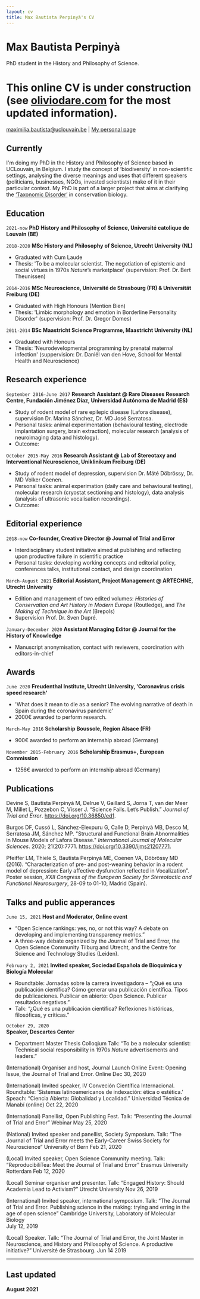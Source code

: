 ```yaml
---
layout: cv
title: Max Bautista Perpinyà's CV
---
```

# Max Bautista Perpinyà
PhD student in the History and Philosophy of Science.


# This online CV is under construction (see <a href="https://www.oliviodare.com/">oliviodare.com</a> for the most updated information).

<div id="webaddress">
<a href="mailto:maximilia.bautista@uclouvain.be">maximilia.bautista@uclouvain.be</a>
| <a href="https://www.oliviodare.com/">My personal page</a>
</div>


## Currently

I'm doing my PhD in the History and Philosophy of Science based in UCLouvain, in Belgium. I study the concept of ‘biodiversity’ in non-scientific settings, analysing the diverse meanings and uses that different speakers (politicians, businesses, NGOs, invested scientists) make of it in their particular context. My PhD is part of a larger project that aims at clarifying the <a href="https://blog.pencelab.be/2021/mapping-and-responding-to-taxonomic-disorder/">‘Taxonomic Disorder’</a> in conservation biology.


## Education

`2021-now`
__PhD History and Philosophy of Science, Université catolique de Louvain (BE)__

`2018-2020`
__MSc History and Philosophy of Science, Utrecht University (NL)__
- Graduated with Cum Laude
- Thesis: 'To be a molecular scientist. The negotiation of epistemic and social virtues in 1970s *Nature*’s marketplace' (supervision: Prof. Dr. Bert Theunissen)

`2014-2016`
__MSc Neuroscience, Université de Strasbourg (FR) & Universität Freiburg (DE)__
- Graduated with High Honours (Mention Bien)
- Thesis: 'Limbic morphology and emotion in Borderline Personality Disorder' (supervision: Prof. Dr. Gregor Domes)

`2011-2014`
__BSc Maastricht Science Programme, Maastricht University (NL)__
- Graduated with Honours
- Thesis: 'Neurodevelopmental programming by prenatal maternal infection' (suppervision: Dr. Daniël van den Hove, School for Mental Health and Neuroscience)

## Research experience

`September 2016-June 2017`
__Research Assistant @ Rare Diseases Research Centre, Fundación Jiménez Díaz, Universidad Autónoma de Madrid (ES)__
- Study of rodent model of rare epilepic disease (Lafora disease), supervision Dr. Marina Sánchez, Dr. MD José Serratosa.
- Personal tasks: animal experimentation (behavioural testing, electrode implantation surgery, brain extraction), molecular research (analysis of neuroimaging data and histology).
- Outcome:

 
`October 2015-May 2016`
__Research Assistant @ Lab of Stereotaxy and Interventional Neuroscience, Uniklinikum Freiburg (DE)__ 
- Study of rodent model of depression, supervision Dr. Máté Döbrössy, Dr. MD Volker Coenen.
- Personal tasks: animal experimation (daily care and behavioural testing), molecular research (cryostat sectioning and histology), data analysis (analysis of ultrasonic vocalisation recordings).
- Outcome:


## Editorial experience

`2018-now`
__Co-founder, Creative Director @ Journal of Trial and Error__
-  Interdisciplinary student initiative aimed at publishing and reflecting upon productive failure in scientific practice
-  Personal tasks: developing working concepts and editorial policy, conferences talks, institutional contact, and design coordination

`March-August 2021`
__Editorial Assistant, Project Management @ ARTECHNE, Utrecht University__
-   Edition and management of two edited volumes: *Histories of Conservation and Art History in Modern Europe* (Routledge), and *The Making of Technique in the Art* (Brepols)
-   Supervision Prof. Dr. Sven Dupré.

 `January-December 2020`
__Assistant Managing Editor @  Journal for the History of Knowledge__
- Manuscript anonymisation, contact with reviewers, coordination with editors-in-chief

## Awards
`June 2020`
__Freudenthal Institute, Utrecht University, 'Coronavirus crisis speed research'__
- 'What does it mean to die as a senior? The evolving narrative of death in Spain during the coronavirus pandemic'	
- 2000€ awarded to perform research.
	
`March-May 2016`
__Scholarship Boussole, Region Alsace (FR)__
- 900€ awarded to perform an internship abroad (Germany)
	
`November 2015-February 2016`
__Scholarship Erasmus+,	European Commission__
- 1256€ awarded to perform an internship abroad (Germany)



## Publications
Devine S, Bautista Perpinyà M, Delrue V, Gaillard S, Jorna T, van der Meer M, Millet L, Pozzebon C, Visser J. “Science Fails. Let’s Publish.” *Journal of Trial and Error*. <a href="https://doi.org/10.36850/ed1">https://doi.org/10.36850/ed1</a>.

Burgos DF, Cussó L, Sánchez-Elexpuru G, Calle D, Perpinyà MB, Desco M, Serratosa JM, Sánchez MP. "Structural and Functional Brain Abnormalities in Mouse Models of Lafora Disease." *International Journal of Molecular Sciences*. 2020; 21(20):7771. <a href="https://doi.org/10.3390/ijms21207771">https://doi.org/10.3390/ijms21207771</a>.

Pfeiffer LM, Thiele S, Bautista Perpinyà ME, Coenen VA, Döbrössy MD (2016). “Characterization of pre- and post-weaning behavior in a rodent model of depression: Early affective dysfunction reflected in Vocalization”. Poster session, *XXII Congress of the European Society for Stereotactic and Functional Neurosurgery*, 28-09 to 01-10, Madrid (Spain).

## Talks and public apperances
`June 15, 2021`
__Host and Moderator, Online event__
- “Open Science rankings: yes, no, or not this way? A debate on developing and implementing transparency metrics.”
- A three-way debate organized by the Journal of Trial and Error, the Open Science Community Tilburg and Utrecht, and the Centre for Science and Technology Studies (Leiden).
	
`February 2, 2021`
__Invited speaker, Sociedad Española de Bioquímica y Biología Molecular__ 
- Roundtable: Jornadas sobre la carrera investigadora – “¿Qué es una publicación científica? Cómo generar una publicación científica. Tipos de publicaciones. Publicar en abierto: Open Science.  Publicar resultados negativos.” 
- Talk: “¿Qué es una publicación científica? Reflexiones históricas, filosóficas, y críticas.”

`October 29, 2020`	
__Speaker, Descartes Center__
- Department Master Thesis Colloqium Talk: “To be a molecular scientist: Technical social responsibility in 1970s *Nature* advertisements and leaders.”
	
(International) Organiser and host, Journal Launch Online Event: Opening Issue, the Journal of Trial and Error. 	Online
Dec 30, 2020
	
(International) Invited speaker, IV Conveción Científica Internacional. Roundtable: ‘Sistemas latinoamericanos de indexación: ética o estética.’ Speach: “Ciencia Abierta: Globalidad y Localidad.”	Universidad Técnica de Manabí (online) 
Oct 22, 2020
	
(International) Panellist, Open Publishing Fest. Talk: “Presenting the Journal of Trial and Error”	Webinar
May 25, 2020
	
(National) Invited speaker and panellist, Society Symposium. Talk: “The Journal of Trial and Error meets the Early-Career Swiss Society for Neuroscience”	University of Bern
Feb 21, 2020
	
(Local) Invited speaker, Open Science Community meeting. Talk:  “ReproducibiliTea: Meet the Journal of Trial and Error”	Erasmus University Rotterdam
Feb 12, 2020
	
(Local) Seminar organiser and presenter. Talk: “Engaged History: Should Academia Lead to Activism?”	Utrecht University
Nov 26, 2019 
	
(International) Invited speaker, international symposium. Talk: “The Journal of Trial and Error. Publishing science in the making: trying and erring in the age of open science”	Cambridge University, Laboratory of Molecular Biology  
July 12, 2019
	
(Local) Speaker. Talk: “The Journal of Trial and Error, the Joint Master in Neuroscience, and History and Philosophy of Science. A productive initiative?”
	Université de Strasbourg. 
Jun 14 2019




---
## Last updated
__August 2021__


